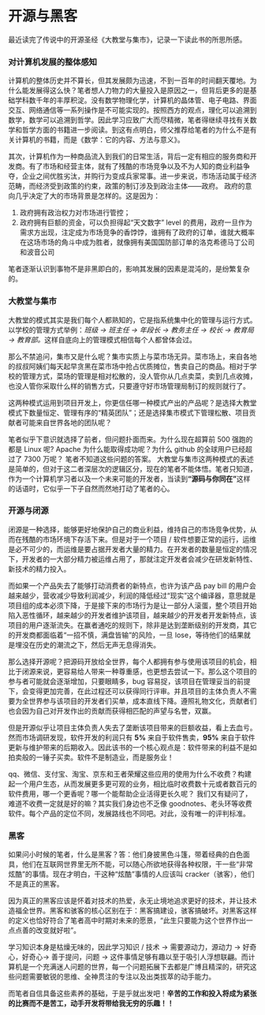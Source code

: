# 开源与黑客

最近读完了传说中的开源圣经《大教堂与集市》，记录一下读此书的所思所感。

### 对计算机发展的整体感知&#x20;

计算机的整体历史并不算长，但其发展颇为迅速，不到一百年的时间翻天覆地。为什么能发展得这么快？笔者想人力物力的大量投入是原因之一，但背后更多的是基础学科数千年的丰厚积淀。没有数学物理化学，计算机的晶体管、电子电路、界面交互、网络通信等一系列操作是不可能实现的。按照西方的观点，理化可以追溯到数学，数学可以追溯到哲学。因此学习应致广大而尽精微，笔者得继续寻找有关数学和哲学方面的书籍进一步阅读。到这有点明白，师父推荐给笔者的为什么不是有关计算机的书籍，而是《数学：它的内容、方法与意义》。&#x20;

其次，计算机作为一种商品流入到我们的日常生活，背后一定有相应的服务商和开发商。有了市场和经营主体，就有了残酷的市场竞争以及不为人知的商业利益争夺，企业之间优胜劣汰，并购行为变成兵家常事。进一步来说，市场活动属于经济范畴，而经济受到政策的约束，政策的制订涉及到政治主体——政府。 政府的意向几乎决定了大的市场背景是怎样的。这是因为：

1. 政府拥有政治权力对市场进行管控；
2. 政府拥有巨额的资金，可以负担得起“天文数字” level 的费用，政府一旦作为需求方出现，注定成为市场竞争的香饽饽，谁拥有了政府的订单，谁就大概率在这场市场的角斗中成为胜者，就像拥有美国国防部订单的洛克希德马丁公司和波音公司

笔者逐渐认识到事物不是非黑即白的，影响其发展的因素是混沌的，是纷繁复杂的。

### 大教堂与集市&#x20;

大教堂的模式其实是我们每个人都熟知的，它是指系统集中化的管理与运行方式。以学校的管理方式举例：_班级 → 班主任 → 年段长 → 教务主任 → 校长 → 教育局 → 教育部。_&#x8FD9;样自底向上的管理模式相信每个人都曾体会过。&#x20;

那么不禁追问，集市又是什么呢？集市实质上与菜市场无异。菜市场上，来自各地的叔叔阿姨们每天起早贪黑在菜市场中抢占优质摊位，售卖自己的商品。相对于学校的管理方式，菜场的管理是相对松散的，没人管你从几点卖菜，卖到几点收摊，也没人管你采取什么样的销售方式，只要遵守好市场管理局制订的规则就行了。&#x20;

这两种模式运用到项目开发上，你更信任哪一种模式产出的产品呢？是选择大教堂模式下数量恒定、管理有序的“精英团队”；还是选择集市模式下管理松散、项目贡献者可能来自世界各地的团队呢？

笔者似乎下意识就选择了前者，但问题扑面而来。为什么现在超算前 500 强跑的都是 Linux 呢? Apache 为什么能取得成功呢？为什么 github 的全球用户已经超过了 7300 万呢？ 笔者不知道这些问题的答案。 大教堂与集市这两种模式的表述是简单的，但对于这二者深层次的逻辑区分，现在的笔者不能体悟。笔者只知道，作为一个计算机学习者以及一个未来可能的开发者，当读&#x5230;**“源码与你同在”**&#x8FD9;样的话语时，它似乎一下子自然而然地打动了笔者的心。

### 开源与闭源

闭源是一种选择，能够更好地保护自己的商业利益，维持自己的市场竞争优势，从而在残酷的市场环境下存活下来。但是对于一个项目 / 软件想要正常的运行，运维是必不可少的，而运维是要占据开发者大量的精力。在开发者的数量是恒定的情况下，开发者的一大部分精力被运维占用了，那就注定开发者会减少在研发新特性、新技术的精力投入。

而如果一个产品失去了能够打动消费者的新特点，也许为该产品 pay bill 的用户会越来越少，营收减少导致利润减少，利润的降低经过“现实”这个编译器，意思就是项目组的成本必须下降，于是接下来的市场行为是让一部分人滚蛋，整个项目开始陷入恶性循环，越来越少的开发者维护该项目，越来越少的开发者开发新特点，该项目的用户逐渐流失。在赢者通吃的规则下，除非是达到垄断级别的开发商，其它的开发商都面临着“一招不慎，满盘皆输”的风险，一旦 lose，等待他们的结果就是埋没在历史的潮流之下，然后无声无息得消失。

那么选择开源呢？把源码开放给全世界，每个人都拥有参与使用该项目的机会，相比于闭源来说，更容易给人带来一种尊重感，也更想去尝试一下。那么这个项目的参与者可能就会逐渐增加，只要眼睛多，bug  容易捉，该项目在管理妥当的前提下，会变得更加完善，在此过程还可以获得同行评审。并且项目的主体负责人不需要为全世界参与该项目的开发者们买单，成本直线下降。遵照礼物文化，贡献者们也会因为自己对开发作出的贡献而获得相匹配的声望与名誉，双赢。&#x20;

但是开源似乎让项目主体负责人失去了垄断该项目带来的巨额收益，看上去血亏。然而市场调研发现，软件开发的利润只有 **5%** 来自于软件售卖，**95%** 来自于软件更新与维护带来的后期收入。因此该书的一个核心观点是：软件带来的利益不是如拍卖般的一锤子买卖。软件不是制造业，而是服务业！

qq、微信、支付宝、淘宝、京东和王者荣耀这些应用的使用为什么不收费？构建起一个用户生态，从而发展更多更可观的业务，相比临时收费数十元或者数百元的软件费用，哪一个更香呢？哪一个能帮助企业活得更长久呢？ 我们又有疑问了，难道不收费一定就是好的嘛？其实我们身边也不乏像 goodnotes、老头环等收费软件。每个产品的定位不同，发展路线也不同吧。对此，没有唯一的评判标准。

### 黑客

如果问小时候的笔者，什么是黑客？答：他们身披黑色斗篷，带着经典的白色面具，他们在互联网世界里无所不能，可以随心所欲地获得各种权限，干一些“非常炫酷”的事情。现在才明白，干这种“炫酷”事情的人应该叫 cracker（骇客），他们不是真正的黑客。

因为真正的黑客应该是怀着对技术的热爱，永无止境地追求更好的技术，并让技术造福全世界。黑客和骇客的核心区别在于：黑客搞建设，骇客搞破坏。对黑客这样的定义也恰好符合了笔者高中时期对未来的愿景，“此生只要能为这个世界作出一点点善的改变就好啦”。&#x20;

学习知识本身是枯燥无味的，因此学习知识 / 技术 → 需要源动力，源动力 → 好奇心，好奇心→ 善于提问，问题 → 这件事情足够有趣以至于吸引人浮想联翩。而计算机是一个充满迷人问题的世界，每一个问题拓展下去都是广博且精深的，研究这些问题需要敏锐的思维、全神贯注的专注以及出类拔萃的动手能力。

而笔者自信具备这些素养的基础，于是乎就出发吧！**辛苦的工作和投入将成为紧张的比赛而不是苦工，动手开发将带给我无穷的乐趣！！**
